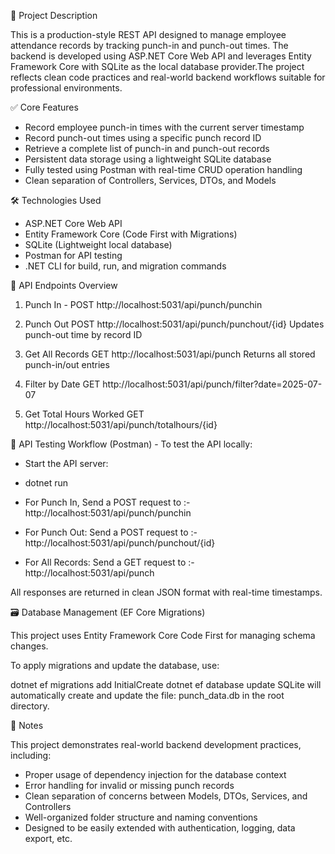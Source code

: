 📌 Project Description

This is a production-style REST API designed to manage employee attendance records by tracking punch-in and punch-out times. The backend is developed using ASP.NET Core Web API and leverages Entity Framework Core with SQLite as the local database provider.The project reflects clean code practices and real-world backend workflows suitable for professional environments.

✅ Core Features

- Record employee punch-in times with the current server timestamp
- Record punch-out times using a specific punch record ID
- Retrieve a complete list of punch-in and punch-out records
- Persistent data storage using a lightweight SQLite database
- Fully tested using Postman with real-time CRUD operation handling
- Clean separation of Controllers, Services, DTOs, and Models

🛠 Technologies Used

- ASP.NET Core Web API
- Entity Framework Core (Code First with Migrations)
- SQLite (Lightweight local database)
- Postman for API testing
- .NET CLI for build, run, and migration commands
  
🔗 API Endpoints Overview

1. Punch In - POST http://localhost:5031/api/punch/punchin
   
2. Punch Out
POST http://localhost:5031/api/punch/punchout/{id}
Updates punch-out time by record ID

3. Get All Records
GET http://localhost:5031/api/punch
Returns all stored punch-in/out entries

4. Filter by Date
GET http://localhost:5031/api/punch/filter?date=2025-07-07

5. Get Total Hours Worked
GET http://localhost:5031/api/punch/totalhours/{id}



🧪 API Testing Workflow (Postman) - To test the API locally:

- Start the API server:
- dotnet run
- For Punch In, Send a POST request to :-  http://localhost:5031/api/punch/punchin

- For Punch Out:
  Send a POST request to :- http://localhost:5031/api/punch/punchout/{id}

- For All Records:
  Send a GET request to :- http://localhost:5031/api/punch

All responses are returned in clean JSON format with real-time timestamps.

🗃️ Database Management (EF Core Migrations)

This project uses Entity Framework Core Code First for managing schema changes.

To apply migrations and update the database, use:

dotnet ef migrations add InitialCreate
dotnet ef database update
SQLite will automatically create and update the file: punch_data.db in the root directory.

🧠 Notes

This project demonstrates real-world backend development practices, including:

- Proper usage of dependency injection for the database context
- Error handling for invalid or missing punch records
- Clean separation of concerns between Models, DTOs, Services, and Controllers
- Well-organized folder structure and naming conventions
- Designed to be easily extended with authentication, logging, data export, etc.

